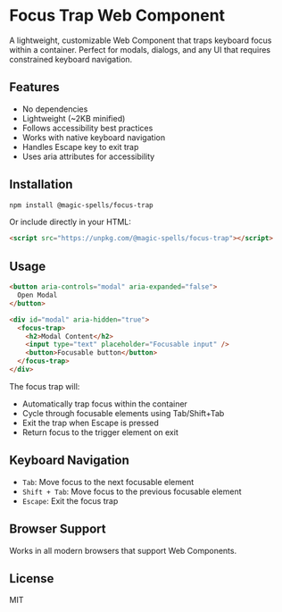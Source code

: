 # Focus Trap Web Component

A lightweight, customizable Web Component that traps keyboard focus within a container. Perfect for modals, dialogs, and any UI that requires constrained keyboard navigation.

## Features

- No dependencies
- Lightweight (~2KB minified)
- Follows accessibility best practices
- Works with native keyboard navigation
- Handles Escape key to exit trap
- Uses aria attributes for accessibility

## Installation

```bash
npm install @magic-spells/focus-trap
```

Or include directly in your HTML:

```html
<script src="https://unpkg.com/@magic-spells/focus-trap"></script>
```

## Usage

```html
<button aria-controls="modal" aria-expanded="false">
  Open Modal
</button>

<div id="modal" aria-hidden="true">
  <focus-trap>
    <h2>Modal Content</h2>
    <input type="text" placeholder="Focusable input" />
    <button>Focusable button</button>
  </focus-trap>
</div>
```

The focus trap will:

- Automatically trap focus within the container
- Cycle through focusable elements using Tab/Shift+Tab
- Exit the trap when Escape is pressed
- Return focus to the trigger element on exit

## Keyboard Navigation

- `Tab`: Move focus to the next focusable element
- `Shift + Tab`: Move focus to the previous focusable element
- `Escape`: Exit the focus trap

## Browser Support

Works in all modern browsers that support Web Components.

## License

MIT
